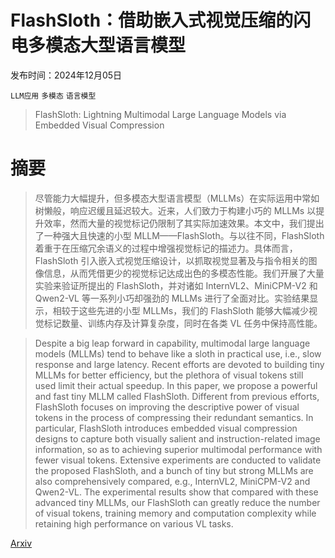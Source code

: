 # FlashSloth：借助嵌入式视觉压缩的闪电多模态大型语言模型

发布时间：2024年12月05日

`LLM应用` `多模态` `语言模型`

> FlashSloth: Lightning Multimodal Large Language Models via Embedded Visual Compression

# 摘要

> 尽管能力大幅提升，但多模态大型语言模型（MLLMs）在实际运用中常如树懒般，响应迟缓且延迟较大。近来，人们致力于构建小巧的 MLLMs 以提升效率，然而大量的视觉标记仍限制了其实际加速效果。本文中，我们提出了一种强大且快速的小型 MLLM——FlashSloth。与以往不同，FlashSloth 着重于在压缩冗余语义的过程中增强视觉标记的描述力。具体而言，FlashSloth 引入嵌入式视觉压缩设计，以抓取视觉显著及与指令相关的图像信息，从而凭借更少的视觉标记达成出色的多模态性能。我们开展了大量实验来验证所提出的 FlashSloth，并对诸如 InternVL2、MiniCPM-V2 和 Qwen2-VL 等一系列小巧却强劲的 MLLMs 进行了全面对比。实验结果显示，相较于这些先进的小型 MLLMs，我们的 FlashSloth 能够大幅减少视觉标记数量、训练内存及计算复杂度，同时在各类 VL 任务中保持高性能。

> Despite a big leap forward in capability, multimodal large language models (MLLMs) tend to behave like a sloth in practical use, i.e., slow response and large latency. Recent efforts are devoted to building tiny MLLMs for better efficiency, but the plethora of visual tokens still used limit their actual speedup. In this paper, we propose a powerful and fast tiny MLLM called FlashSloth. Different from previous efforts, FlashSloth focuses on improving the descriptive power of visual tokens in the process of compressing their redundant semantics. In particular, FlashSloth introduces embedded visual compression designs to capture both visually salient and instruction-related image information, so as to achieving superior multimodal performance with fewer visual tokens. Extensive experiments are conducted to validate the proposed FlashSloth, and a bunch of tiny but strong MLLMs are also comprehensively compared, e.g., InternVL2, MiniCPM-V2 and Qwen2-VL. The experimental results show that compared with these advanced tiny MLLMs, our FlashSloth can greatly reduce the number of visual tokens, training memory and computation complexity while retaining high performance on various VL tasks.

[Arxiv](https://arxiv.org/abs/2412.04317)
